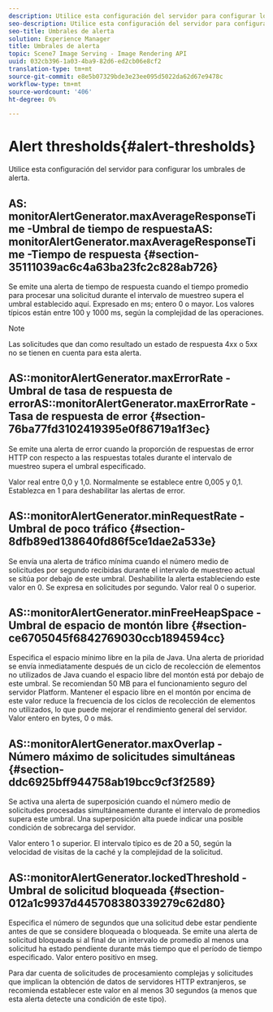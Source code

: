 ```yaml
---
description: Utilice esta configuración del servidor para configurar los umbrales de alerta.
seo-description: Utilice esta configuración del servidor para configurar los umbrales de alerta.
seo-title: Umbrales de alerta
solution: Experience Manager
title: Umbrales de alerta
topic: Scene7 Image Serving - Image Rendering API
uuid: 032cb396-1a03-4ba9-82d6-ed2cb06e8cf2
translation-type: tm+mt
source-git-commit: e8e5b07329bde3e23ee095d5022da62d67e9478c
workflow-type: tm+mt
source-wordcount: '406'
ht-degree: 0%

---
```



# Alert thresholds{#alert-thresholds}

Utilice esta configuración del servidor para configurar los umbrales de alerta.

## AS: monitorAlertGenerator.maxAverageResponseTime -Umbral de tiempo de respuestaAS: monitorAlertGenerator.maxAverageResponseTime -Tiempo de respuesta {#section-35111039ac6c4a63ba23fc2c828ab726}

Se emite una alerta de tiempo de respuesta cuando el tiempo promedio para procesar una solicitud durante el intervalo de muestreo supera el umbral establecido aquí. Expresado en ms; entero 0 o mayor. Los valores típicos están entre 100 y 1000 ms, según la complejidad de las operaciones.

>[!NOTE]
>
>Las solicitudes que dan como resultado un estado de respuesta 4xx o 5xx no se tienen en cuenta para esta alerta.

## AS::monitorAlertGenerator.maxErrorRate - Umbral de tasa de respuesta de errorAS::monitorAlertGenerator.maxErrorRate - Tasa de respuesta de error {#section-76ba77fd3102419395e0f86719a1f3ec}

Se emite una alerta de error cuando la proporción de respuestas de error HTTP con respecto a las respuestas totales durante el intervalo de muestreo supera el umbral especificado.

Valor real entre 0,0 y 1,0. Normalmente se establece entre 0,005 y 0,1. Establezca en 1 para deshabilitar las alertas de error.

## AS::monitorAlertGenerator.minRequestRate - Umbral de poco tráfico {#section-8dfb89ed138640fd86f5ce1dae2a533e}

Se envía una alerta de tráfico mínima cuando el número medio de solicitudes por segundo recibidas durante el intervalo de muestreo actual se sitúa por debajo de este umbral. Deshabilite la alerta estableciendo este valor en 0. Se expresa en solicitudes por segundo. Valor real 0 o superior.

## AS::monitorAlertGenerator.minFreeHeapSpace -Umbral de espacio de montón libre {#section-ce6705045f6842769030ccb1894594cc}

Especifica el espacio mínimo libre en la pila de Java. Una alerta de prioridad se envía inmediatamente después de un ciclo de recolección de elementos no utilizados de Java cuando el espacio libre del montón está por debajo de este umbral. Se recomiendan 50 MB para el funcionamiento seguro del servidor Platform. Mantener el espacio libre en el montón por encima de este valor reduce la frecuencia de los ciclos de recolección de elementos no utilizados, lo que puede mejorar el rendimiento general del servidor. Valor entero en bytes, 0 o más.

## AS::monitorAlertGenerator.maxOverlap - Número máximo de solicitudes simultáneas {#section-ddc6925bff944758ab19bcc9cf3f2589}

Se activa una alerta de superposición cuando el número medio de solicitudes procesadas simultáneamente durante el intervalo de promedios supera este umbral. Una superposición alta puede indicar una posible condición de sobrecarga del servidor.

Valor entero 1 o superior. El intervalo típico es de 20 a 50, según la velocidad de visitas de la caché y la complejidad de la solicitud.

## AS::monitorAlertGenerator.lockedThreshold - Umbral de solicitud bloqueada {#section-012a1c9937d445708380339279c62d80}

Especifica el número de segundos que una solicitud debe estar pendiente antes de que se considere bloqueada o bloqueada. Se emite una alerta de solicitud bloqueada si al final de un intervalo de promedio al menos una solicitud ha estado pendiente durante más tiempo que el período de tiempo especificado. Valor entero positivo en mseg.

Para dar cuenta de solicitudes de procesamiento complejas y solicitudes que implican la obtención de datos de servidores HTTP extranjeros, se recomienda establecer este valor en al menos 30 segundos (a menos que esta alerta detecte una condición de este tipo).
